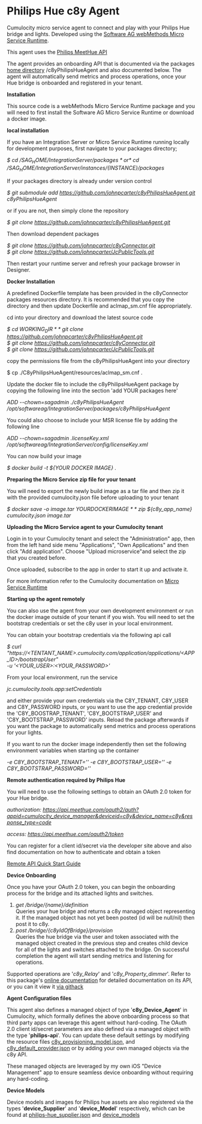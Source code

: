  
 # Philips Hue c8y Agent

Cumulocity micro service agent to connect and play with your Philips Hue bridge and lights.
Developed using the [Software AG webMethods Micro Service Runtime](https://hub.docker.com/_/softwareag-webmethods-microservicesruntime).

This agent uses the [Philips MeetHue API](https://developers.meethue.com)

The agent provides an onboarding API that is documented via the packages [home directory](https://raw.githack.com/johnpcarter/c8yPhilipsHueAgent/main/pub/index.html)
/c8yPhilipsHueAgent and also documented below. The agent will automatically send metrics and process operations, once your Hue bridge is
onboarded and registered in your tenant.

**Installation**

This source code is a webMethods Micro Service Runtime package and you will need to first install the Software AG Micro Service Runtime or download a docker image.

**local installation**

If you have an Integration Server or Micro Service Runtime running locally for development purposes, first navigate to your packages directory;

*$ cd /${SAG_HOME}/IntegrationServer/packages*  
or  
*$ cd /${SAG_HOME}/IntegrationServer/instances/${INSTANCE}/packages*  

If your packages directory is already under version control

*$ git submodule add https://github.com/johnpcarter/c8yPhilipsHueAgent.git c8yPhilipsHueAgent*

or if you are not, then simply clone the repository

*$ git clone https://github.com/johnpcarter/c8yPhilipsHueAgent.git*  

Then download dependent packages

*$ git clone https://github.com/johnpcarter/c8yConnector.git*  
*$ git clone https://github.com/johnpcarter/JcPublicTools.git*  

Then restart your runtime server and refresh your package browser in Designer.

**Docker Installation**

A predefined Dockerfile template has been provided in the c8yConnector packages resources directory. It is recommended that you copy the directory
and then update Dockerfile and aclmap_sm.cnf file appropriately.

cd into your directory and download the latest source code

*$ cd ${WORKING_DIR}*  
*$ git clone https://github.com/johnpcarter/c8yPhilipsHueAgent.git*  
*$ git clone https://github.com/johnpcarter/c8yConnector.git*  
*$ git clone https://github.com/johnpcarter/JcPublicTools.git*  

copy the permissions file from the c8yPhilipsHueAgent into your directory

$ cp ./C8yPhilipsHueAgent/resources/aclmap_sm.cnf .  

Update the docker file to include the c8yPhilipsHueAgent package by copying the following line into the section 'add YOUR packages here'

*ADD --chown=sagadmin ./c8yPhilipsHueAgent /opt/softwareag/IntegrationServer/packages/c8yPhilipsHueAgent*  

You could also choose to include your MSR license file by adding the following line

*ADD --chown=sagadmin .licenseKey.xml /opt/softwareag/IntegrationServer/config/licenseKey.xml*  

You can now build your image

*$ docker build -t ${YOUR DOCKER IMAGE} .*  

**Preparing the Micro Service zip file for your tenant**

You will need to export the newly build image as a tar file and then zip it with the provided cumulocity.json file before uploading to your tenant

*$ docker save -o image.tar ${YOUR DOCKER IMAGE}*  
*$ zip ${c8y_app_name} cumulocity.json image.tar*

**Uploading the Micro Service agent to your Cumulocity tenant**

Login in to your Cumulocity tenant and select the "Administration" app, then from the left hand side menu "Applications", "Own Applications" and then click "Add application". Choose "Upload microservice"and select the zip that you created before.

Once uploaded, subscribe to the app in order to start it up and activate it.

For more information refer to the Cumulocity documentation on [Micro Service Runtime](https://cumulocity.com/guides/microservice-sdk/concept/#microservice-runtime)

**Starting up the agent remotely**

You can also use the agent from your own development environment or run the docker image outside of your tenant if you wish.
You will need to set the bootstrap credentials or set the c8y user in your local environment.

You can obtain your bootstrap credentials via the following api call

*$ curl "https://<TENTANT_NAME>.cumulocity.com/application/applications/<APP_ID>/bootstrapUser" \
 -u '<YOUR_USER>:<YOUR_PASSWORD>'*

From your local environment, run the service

*jc.cumulocity.tools.app:setCredentials*  

and either provide your own credentials via the C8Y_TENANT, C8Y_USER and C8Y_PASSWORD inputs, or you want to use the app credential provide 
the 'C8Y_BOOSTRAP_TENANT', 'C8Y_BOOTSTRAP_USER' and 'C8Y_BOOTSTRAP_PASSWORD' inputs. Reload the package afterwards if you want the package to automatically 
send metrics and process operations for your lights.

If you want to run the docker image independently then set the following environment variables when starting up the container

*-e C8Y_BOOTSTRAP_TENANT=''*
*-e C8Y_BOOTSTRAP_USER=''*
*-e C8Y_BOOTSTRAP_PASSWORD=''*

**Remote authentication required by Philips Hue**

 You will need to use the following settings to obtain an OAuth 2.0 token for your Hue bridge.
  
 *authorization: https://api.meethue.com/oauth2/auth?appid=cumulocity_device_manager&deviceid=c8y&device_name=c8y&response_type=code*
 
 *access: https://api.meethue.com/oauth2/token*
  
 You can register for a client id/secret via the developer site above and also find documentation on how to authenticate and obtain a token
 
 [Remote API Quick Start Guide](https://developers.meethue.com/develop/hue-api/remote-api-quick-start-guide)
 
**Device Onboarding**

  Once you have your OAuth 2.0 token, you can begin the onboarding process for the bridge and its attached lights and switches.
  
  1) *get /bridge/{name}/definition*  
  Queries your hue bridge and returns a c8y managed object representing it. If the managed object has not yet been posted (id will be null/nil) then 
  post it to c8y.
  2) *post /bridge/{c8yIdOfBridge}/provision*  
  Queries the hue bridge via the user and token associated with the managed object created in the previous step and creates child device for all of the lights and switches 
  attached to the bridge. On successful completion the agent will start sending metrics and listening for operations.
  
  Supported operations are '*c8y_Relay*' and '*c8y_Property_dimmer*'. Refer to this package's [online documentation](http://localhost:5555/c8yPhilipsHueAgent) 
  for detailed documentation on its API, or you can it view it [via githack](https://raw.githack.com/johnpcarter/c8yPhilipsHueAgent/main/pub/index.html)
  
**Agent Configuration files**

  This agent also defines a managed object of type '**c8y_Device_Agent**' in Cumulocity, which formally defines the above onboarding process so that third party apps
  can leverage this agent without hard-coding. The OAuth 2.0 client id/secret parameters are also defined via a managed object with the type '**philips-api**'.
  You can update these default settings by modifying the resource files [c8y_provisioning_model.json](https://github.com/johnpcarter/c8yPhilipsHueAgent/blob/main/resources/c8y_provisioning_model.json),
  and [c8y_default_provider.json](https://github.com/johnpcarter/c8yPhilipsHueAgent/blob/main/resources/c8y_default_provider.json) or by adding your own managed objects via the c8y API.
  
  These managed objects are leveraged by my own iOS "Device Management" app to ensure seamless device onboarding without requiring any hard-coding.
    
**Device Models**

  Device models and images for Philips hue assets are also registered via the types '**device_Supplier**' and '**device_Model**' respectively, which can be found at 
  [philips-hue_supplier.json](https://github.com/johnpcarter/c8yPhilipsHueAgent/blob/main/resources/philips-hue_supplier.json) and [device_models](https://github.com/johnpcarter/c8yPhilipsHueAgent/blob/main/resources/device_models)
